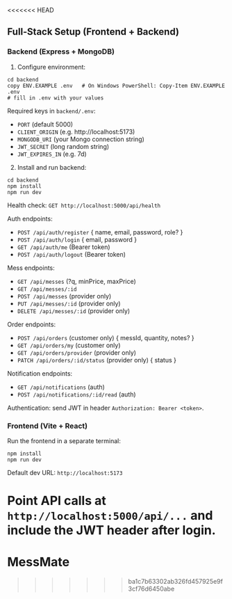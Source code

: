 <<<<<<< HEAD
## Full‑Stack Setup (Frontend + Backend)

### Backend (Express + MongoDB)

1) Configure environment:

```
cd backend
copy ENV.EXAMPLE .env   # On Windows PowerShell: Copy-Item ENV.EXAMPLE .env
# fill in .env with your values
```

Required keys in `backend/.env`:

- `PORT` (default 5000)
- `CLIENT_ORIGIN` (e.g. http://localhost:5173)
- `MONGODB_URI` (your Mongo connection string)
- `JWT_SECRET` (long random string)
- `JWT_EXPIRES_IN` (e.g. 7d)

2) Install and run backend:

```
cd backend
npm install
npm run dev
```

Health check: `GET http://localhost:5000/api/health`

Auth endpoints:

- `POST /api/auth/register` { name, email, password, role? }
- `POST /api/auth/login` { email, password }
- `GET /api/auth/me` (Bearer token)
- `POST /api/auth/logout` (Bearer token)

Mess endpoints:

- `GET /api/messes` (?q, minPrice, maxPrice)
- `GET /api/messes/:id`
- `POST /api/messes` (provider only)
- `PUT /api/messes/:id` (provider only)
- `DELETE /api/messes/:id` (provider only)

Order endpoints:

- `POST /api/orders` (customer only) { messId, quantity, notes? }
- `GET /api/orders/my` (customer only)
- `GET /api/orders/provider` (provider only)
- `PATCH /api/orders/:id/status` (provider only) { status }

Notification endpoints:

- `GET /api/notifications` (auth)
- `POST /api/notifications/:id/read` (auth)

Authentication: send JWT in header `Authorization: Bearer <token>`.

### Frontend (Vite + React)

Run the frontend in a separate terminal:

```
npm install
npm run dev
```

Default dev URL: `http://localhost:5173`

Point API calls at `http://localhost:5000/api/...` and include the JWT header after login.
=======
# MessMate
>>>>>>> ba1c7b63302ab326fd457925e9f3cf76d6450abe
